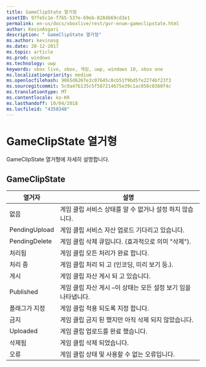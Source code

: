 ```yaml
---
title: GameClipState 열거형
assetID: 97fe5c1e-f7b5-537e-69eb-8284b69cd3e1
permalink: en-us/docs/xboxlive/rest/gvr-enum-gameclipstate.html
author: KevinAsgari
description: " GameClipState 열거형"
ms.author: kevinasg
ms.date: 20-12-2017
ms.topic: article
ms.prod: windows
ms.technology: uwp
keywords: xbox live, xbox, 게임, uwp, windows 10, xbox one
ms.localizationpriority: medium
ms.openlocfilehash: 9865d626fe3c07645c8cb51f9bd5fe2274bf23f3
ms.sourcegitcommit: 5c9a47b135c5f587214675e39c1ac058c0380f4c
ms.translationtype: MT
ms.contentlocale: ko-KR
ms.lasthandoff: 10/04/2018
ms.locfileid: "4358348"
---
```

# <a name="gameclipstate-enumeration"></a>GameClipState 열거형
GameClipState 열거형에 자세히 설명합니다. 
<a id="ID4ET"></a>

 
## <a name="gameclipstate"></a>GameClipState
 
| <b>열거자</b>| <b>설명</b>| 
| --- | --- | 
| 없음 | 게임 클립 서비스 상태를 알 수 없거나 설정 하지 않습니다.| 
| PendingUpload | 게임 클립 서비스 자산 업로드 기다리고 있습니다.| 
| PendingDelete | 게임 클립 삭제 큐입니다. (효과적으로 의미 "삭제").| 
| 처리됨 | 게임 클립 모든 처리가 완료 합니다.| 
| 처리 중| 게임 클립 처리 되 고 (인코딩, 미리 보기 등.).| 
| 게시| 게임 클립 자산 게시 되 고 있습니다.| 
| Published| 게임 클립 자산 게시 –이 상태는 모든 설정 보기 임을 나타냅니다.| 
| 플래그가 지정| 게임 클립 적용 되도록 지정 합니다.| 
| 금지| 게임 클립 금지 된 했지만 아직 삭제 되지 않았습니다.| 
| Uploaded| 게임 클립 업로드를 완료 했습니다.| 
| 삭제됨| 게임 클립 삭제 되었습니다.| 
| 오류| 게임 클립 상태 및 사용할 수 없는 오류입니다.| 
  